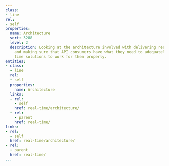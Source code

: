 ```yaml
---
class:
- line
rel:
- self
properties:
  name: Architecture
  sort: 3288
  level: 2
  description: Looking at the architecture involved with delivering real time services,
    and making sure that API consumers have what they need to adequately put real
    time solutions to work for them properly.
entities:
- class:
  - line
  rel:
  - self
  properties:
    name: Architecture
  links:
  - rel:
    - self
    href: real-time/architecture/
  - rel:
    - parent
    href: real-time/
links:
- rel:
  - self
  href: real-time/architecture/
- rel:
  - parent
  href: real-time/
...
```

